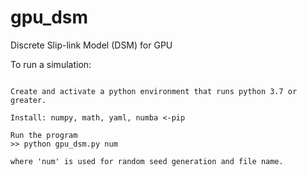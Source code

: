# gpu_dsm

Discrete Slip-link Model (DSM) for GPU

To run a simulation:
```

Create and activate a python environment that runs python 3.7 or greater.

Install: numpy, math, yaml, numba <-pip

Run the program
>> python gpu_dsm.py num

where 'num' is used for random seed generation and file name.
```
